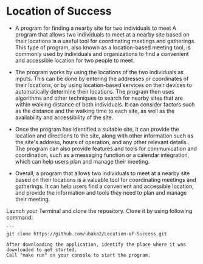 # Location of Success

- A program for finding a nearby site for two individuals to meet A program that allows two individuals to meet at a nearby site based on their locations is a useful tool for coordinating meetings and gatherings. This type of program, also known as a location-based meeting tool, is commonly used by individuals and organizations to find a convenient and accessible location for two people to meet.

- The program works by using the locations of the two individuals as inputs. This can be done by entering the addresses or coordinates of their locations, or by using location-based services on their devices to automatically determine their locations. The program then uses algorithms and other techniques to search for nearby sites that are within walking distance of both individuals. It can consider factors such as the distance and the walking time to each site, as well as the availability and accessibility of the site.

- Once the program has identified a suitable site, it can provide the location and directions to the site, along with other information such as the site's address, hours of operation, and any other relevant details. The program can also provide features and tools for communication and coordination, such as a messaging function or a calendar integration, which can help users plan and manage their meeting.

- Overall, a program that allows two individuals to meet at a nearby site based on their locations is a valuable tool for coordinating meetings and gatherings. It can help users find a convenient and accessible location, and provide the information and tools they need to plan and manage their meeting.

Launch your Terminal and clone the repository. Clone it by using following command: 

````
```
git clone https://github.com/ubaka2/Location-of-Success.git

````
```
After downloading the application, identify the place where it was downloaded to get started.
Call "make run" on your console to start the program.

